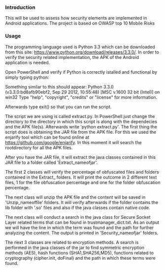 ### Introduction

This will be used to assess how security elements are implemented in Android applications. The project is based on OWASP top 10 Mobile Risks 

### Usage

The programming language used is Python 3.3 which can be downloaded from this site: https://www.python.org/download/releases/3.3.0/.
In order to verify the security related implementation, the APK of the Android application is needed.

Open PowerShell and verify if Python is correctly istalled and functional by simply typing python:

Something similar to this should appear:
Python 3.3.0 (v3.3.0:bd8afb90ebf2, Sep 29 2012, 10:55:48) [MSC v.1600 32 bit (Intel)] on win32
Type "help", "copyright", "credits" or "license" for more information.
>>>
Afterwards type exit() so that you can run the script.

The script we are using is called extract.py. In PowerShell just change the directory to the directory in which this script is along with the dependecies and the APK file(s). Afterwards write 'python extract.py'.
The first thing the script does is obtaining the JAR file from the APK file. For this we used the enjarify tool which can be found online at https://github.com/google/enjarify. In this moment it will search the rootdirectory for all the APK files.

After you have the JAR file, it will extract the java classes contained in this JAR file to a folder called 'Extract_nameofjar'.

The first 2 classes will verify the percentage of obfuscated files and folders contained in the Extract_ folders. It will print the outcome in 2 different text files, 1 for the file obfuscation percentage and one for the folder obfuscation percentage.

The next class will unzip the APK file and the content will be saved in 'Unzip_nameoffile' folders. It will verify afterwards if the folder contains the lib folder with '.so' files and also if the java classes contain native code. 

The next class will conduct a search in the java class for Secure Socket Layer related terms that can be found in trustmanager_dict.txt. As an output we will have the line in which the term was found and the path for further analyzing the content. The output is printed in 'Security_nameofjar' folders.

The next 3 classes are related to encryption methods. A search is performed in the java classes of the jar to find symmetric encryption methods (AES), hash functions (SHA1,SHA256,MD5), functions related to cryptography (cipher.init, doFinal) and the path in which these terms were found.


